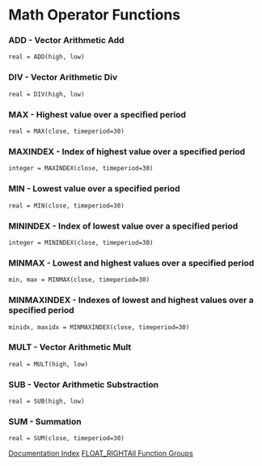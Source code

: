 # Math Operator Functions
### ADD - Vector Arithmetic Add
```
real = ADD(high, low)
```

### DIV - Vector Arithmetic Div
```
real = DIV(high, low)
```

### MAX - Highest value over a specified period
```
real = MAX(close, timeperiod=30)
```

### MAXINDEX - Index of highest value over a specified period
```
integer = MAXINDEX(close, timeperiod=30)
```

### MIN - Lowest value over a specified period
```
real = MIN(close, timeperiod=30)
```

### MININDEX - Index of lowest value over a specified period
```
integer = MININDEX(close, timeperiod=30)
```

### MINMAX - Lowest and highest values over a specified period
```
min, max = MINMAX(close, timeperiod=30)
```

### MINMAXINDEX - Indexes of lowest and highest values over a specified period
```
minidx, maxidx = MINMAXINDEX(close, timeperiod=30)
```

### MULT - Vector Arithmetic Mult
```
real = MULT(high, low)
```

### SUB - Vector Arithmetic Substraction
```
real = SUB(high, low)
```

### SUM - Summation
```
real = SUM(close, timeperiod=30)
```

[Documentation Index](../doc_index.html)
[FLOAT_RIGHTAll Function Groups](../funcs.html)